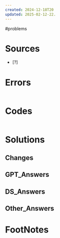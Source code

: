 ```yaml
---
created: 2024-12-18T20
updated: 2025-02-12-22.
---
```

#problems 

# Sources

- [?] 


# Errors
```bash

```

# Codes

```python

```

# Solutions


## Changes


## GPT_Answers


## DS_Answers


## Other_Answers


# FootNotes
